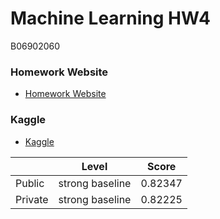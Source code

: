 # Machine Learning HW4
B06902060
### Homework Website
- [Homework Website](https://colab.research.google.com/drive/16d1Xox0OW-VNuxDn1pvy2UXFIPfieCb9#scrollTo=uZf3E2O1wsQo)
### Kaggle
- [Kaggle](https://www.kaggle.com/c/ml2020spring-hw4/leaderboard)

|         | Level           | Score   |
| ------- | --------------- | ------- |
| Public  | strong baseline | 0.82347 |
| Private | strong baseline | 0.82225 |
